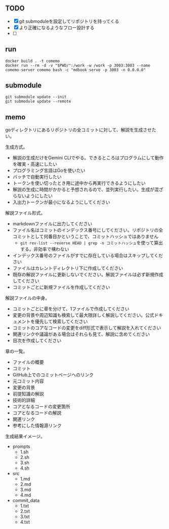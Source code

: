 ## TODO

- [x] git submoduleを設定してリポジトリを持ってくる
- [x] より正確になるようなフロー設計する
- [ ]

## run

```shell
docker build . -t comemo
docker run --rm -d -v "$PWD/":/work -w /work -p 3003:3003 --name comemo-server comemo bash -c "mdbook serve -p 3003 -n 0.0.0.0"
```

## submodule

```shell
git submodule update --init
git submodule update --remote
```

## memo

goディレクトリにあるリポジトリの全コミットに対して、解説を生成させたい。

生成方式。

- 解説の生成だけをGemini CLIでやる。できるところはプログラムにして動作を確実・高速にしたい
- プログラミング言語はGoを使いたい
- バッチで自動実行したい
- トークンを使い切ったとき用に途中から再実行できるようにしたい
- 解説の生成に時間がかかると予想されるので、並列実行したい。生成が混ざらないようにしたい
- 入出力トークンが最小になるようにしてください

解説ファイル形式。

- markdownファイルに出力してください
- ファイル名はコミットのインデックス番号にしてください。リポジトリの全コミットとして何番目かということで、コミットハッシュではありません
  - `git rev-list --reverse HEAD | grep -n コミットハッシュ`を使って算出する。非効率で構わない
- インデックス番号のファイルがすでに存在している場合はスキップしてください
- ファイルはカレントディレクトリ下に作成してください
- 既存の解説ファイルに更新しないでください。解説ファイルは必ず新規作成してください
- コミットごとに新規ファイルを作成してください

解説ファイルの中身。

- コミットごとに章を分けて、1ファイルで作成してください
- 変更の背景や周辺知識も検索して最大限詳しく解説してください。公式ドキュメントを優先して検索してください
- コミットのコアなコードの変更をdiff形式で表示して解説を入れてください
- 関連リンクや議論がある場合はそれらも見て、解説に含めてください
- 目次を作成してください

章の一覧。

- ファイルの概要
- コミット
- GitHub上でのコミットページへのリンク
- 元コミット内容
- 変更の背景
- 前提知識の解説
- 技術的詳細
- コアとなるコードの変更箇所
- コアとなるコードの解説
- 関連リンク
- 参考にした情報源リンク

生成結果イメージ。

- prompts
  - 1.sh
  - 2.sh
  - 3.sh
  - 4.sh
- src
  - 1.md
  - 2.md
  - 3.md
  - 4.md
- commit_data
  - 1.txt
  - 2.txt
  - 3.txt
  - 4.txt
